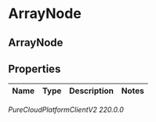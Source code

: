 # ArrayNode

## ArrayNode

## Properties

|Name | Type | Description | Notes|
|------------ | ------------- | ------------- | -------------|



_PureCloudPlatformClientV2 220.0.0_
